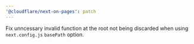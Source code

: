 ```yaml
---
'@cloudflare/next-on-pages': patch
---
```


Fix unncessary invalid function at the root not being discarded when using `next.config.js` `basePath` option.
